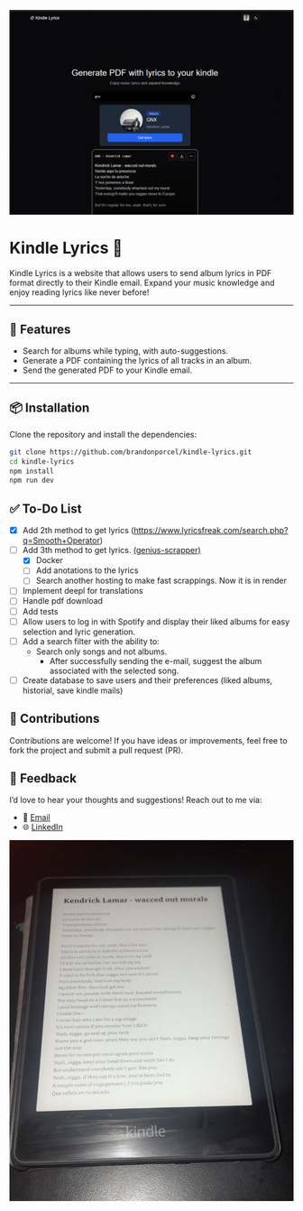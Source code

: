 ![Kindle Lyrics Cover](public/og.png)

# Kindle Lyrics 🎵

Kindle Lyrics is a website that allows users to send album lyrics in PDF format directly to their Kindle email. Expand your music knowledge and enjoy reading lyrics like never before!

---

## 🚀 Features

- Search for albums while typing, with auto-suggestions.
- Generate a PDF containing the lyrics of all tracks in an album.
- Send the generated PDF to your Kindle email.

---

## 📦 Installation

Clone the repository and install the dependencies:

```bash
git clone https://github.com/brandonporcel/kindle-lyrics.git
cd kindle-lyrics
npm install
npm run dev
```

## ✅ To-Do List

- [x] Add 2th method to get lyrics (https://www.lyricsfreak.com/search.php?q=Smooth+Operator)
- [ ] Add 3th method to get lyrics. [(genius-scrapper)](https://github.com/brandonporcel/genius-scrapper)
  - [x] Docker
  - [ ] Add anotations to the lyrics
  - [ ] Search another hosting to make fast scrappings. Now it is in render
- [ ] Implement deepl for translations
- [ ] Handle pdf download
- [ ] Add tests
- [ ] Allow users to log in with Spotify and display their liked albums for easy selection and lyric generation.
- [ ] Add a search filter with the ability to:
  - Search only songs and not albums.
    - After successfully sending the e-mail, suggest the album associated with the selected song.
- [ ] Create database to save users and their preferences (liked albums, historial, save kindle mails)

## 🤝 Contributions

Contributions are welcome!
If you have ideas or improvements, feel free to fork the project and submit a pull request (PR).

## 💬 Feedback

I’d love to hear your thoughts and suggestions!
Reach out to me via:

- 📧 [Email](mailto:brandon7.7porcel@gmail.com)
- 🌐 [LinkedIn](https://linkedin.com/in/brandonporcel)

![Kindle Lyrics Preview](public/preview.jpg)
